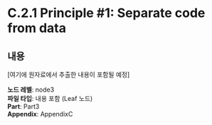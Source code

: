 # C.2.1 Principle #1: Separate code from data

## 내용

[여기에 원자료에서 추출한 내용이 포함될 예정]

**노드 레벨**: node3  
**파일 타입**: 내용 포함 (Leaf 노드)  
**Part**: Part3  
**Appendix**: AppendixC  
